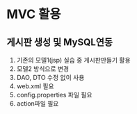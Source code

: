 # MVC 활용

## 게시판 생성 및 MySQL연동

1. 기존의 모델1(jsp) 실습 중 게시판만들기 활용
2. 모델2 방식으로 변경
3. DAO, DTO 수정 없이 사용
4. web.xml 필요
5. config.properties 파일 필요
6. action파일 필요